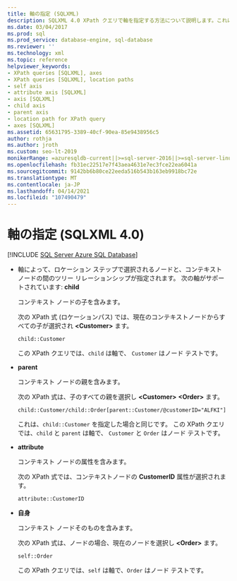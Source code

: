```yaml
---
title: 軸の指定 (SQLXML)
description: SQLXML 4.0 XPath クエリで軸を指定する方法について説明します。これにより、location ステップで選択したノードとコンテキストノードの間のツリーリレーションシップが指定されます。
ms.date: 03/04/2017
ms.prod: sql
ms.prod_service: database-engine, sql-database
ms.reviewer: ''
ms.technology: xml
ms.topic: reference
helpviewer_keywords:
- XPath queries [SQLXML], axes
- XPath queries [SQLXML], location paths
- self axis
- attribute axis [SQLXML]
- axis [SQLXML]
- child axis
- parent axis
- location path for XPath query
- axes [SQLXML]
ms.assetid: 65631795-3389-40cf-90ea-85e9438956c5
author: rothja
ms.author: jroth
ms.custom: seo-lt-2019
monikerRange: =azuresqldb-current||>=sql-server-2016||>=sql-server-linux-2017||=azuresqldb-mi-current
ms.openlocfilehash: fb31ec22517e7f43aea4631e7ec3fce22ea6041a
ms.sourcegitcommit: 9142bb6b80ce22eeda516b543b163eb9918bc72e
ms.translationtype: MT
ms.contentlocale: ja-JP
ms.lasthandoff: 04/14/2021
ms.locfileid: "107490479"
---
```

# <a name="specifying-an-axis-sqlxml-40"></a>軸の指定 (SQLXML 4.0)
[!INCLUDE [SQL Server Azure SQL Database](../../../includes/applies-to-version/sql-asdb.md)]
    
-   軸によって、ロケーション ステップで選択されるノードと、コンテキスト ノードの間のツリー リレーションシップが指定されます。 次の軸がサポートされています:  **child**  
  
     コンテキスト ノードの子を含みます。  
  
     次の XPath 式 (ロケーションパス) では、現在のコンテキストノードからすべての子が選択され **\<Customer>** ます。  
  
    ```  
    child::Customer  
    ```  
  
     この XPath クエリでは、`child` は軸で、 `Customer` はノード テストです。  
  
-   **parent**  
  
     コンテキスト ノードの親を含みます。  
  
     次の XPath 式は、子のすべての親を選択し **\<Customer>** **\<Order>** ます。  
  
    ```  
    child::Customer/child::Order[parent::Customer/@customerID="ALFKI"]  
    ```  
  
     これは、`child::Customer` を指定した場合と同じです。 この XPath クエリでは、`child` と `parent` は軸で、 `Customer` と `Order` はノード テストです。  
  
-   **attribute**  
  
     コンテキスト ノードの属性を含みます。  
  
     次の XPath 式では、コンテキストノードの **CustomerID** 属性が選択されます。  
  
    ```  
    attribute::CustomerID  
    ```  
  
-   **自身**  
  
     コンテキスト ノードそのものを含みます。  
  
     次の XPath 式は、ノードの場合、現在のノードを選択し **\<Order>** ます。  
  
    ```  
    self::Order  
    ```  
  
     この XPath クエリでは、`self` は軸で、`Order` はノード テストです。  
  
  
